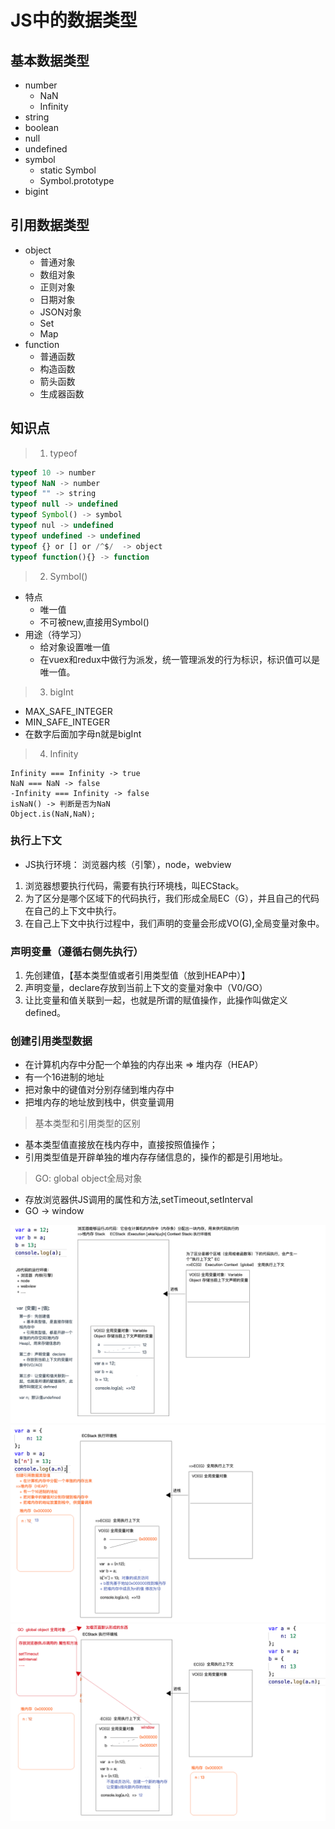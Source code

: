 # JS中的数据类型
## 基本数据类型
- number
  - NaN
  - Infinity
- string
- boolean
- null
- undefined
- symbol
  - static Symbol
  - Symbol.prototype
- bigint
## 引用数据类型
- object
  - 普通对象
  - 数组对象
  - 正则对象
  - 日期对象
  - JSON对象
  - Set
  - Map
- function
  - 普通函数
  - 构造函数
  - 箭头函数
  - 生成器函数

## 知识点
> 1. typeof
```js
typeof 10 -> number
typeof NaN -> number
typeof "" -> string
typeof null -> undefined
typeof Symbol() -> symbol
typeof nul -> undefined
typeof undefined -> undefined
typeof {} or [] or /^$/  -> object
typeof function(){} -> function
```
> 2. Symbol()
- 特点
  - 唯一值
  - 不可被new,直接用Symbol()
- 用途（待学习）
  - 给对象设置唯一值
  - 在vuex和redux中做行为派发，统一管理派发的行为标识，标识值可以是唯一值。
> 3. bigInt
- MAX_SAFE_INTEGER
- MIN_SAFE_INTEGER
- 在数字后面加字母n就是bigInt
> 4. Infinity
```JS
Infinity === Infinity -> true
NaN === NaN -> false
-Infinity === Infinity -> false
isNaN() -> 判断是否为NaN
Object.is(NaN,NaN);
```  
### 执行上下文
- JS执行环境： 浏览器内核（引擎），node，webview
1. 浏览器想要执行代码，需要有执行环境栈，叫ECStack。
2. 为了区分是哪个区域下的代码执行，我们形成全局EC（G），并且自己的代码在自己的上下文中执行。
3. 在自己上下文中执行过程中，我们声明的变量会形成VO(G),全局变量对象中。
### 声明变量（遵循右侧先执行）
1. 先创建值，【基本类型值或者引用类型值（放到HEAP中）】
2. 声明变量，declare存放到当前上下文的变量对象中（V0/GO）
3. 让比变量和值关联到一起，也就是所谓的赋值操作，此操作叫做定义defined。
### 创建引用类型数据
+ 在计算机内存中分配一个单独的内存出来 => 堆内存（HEAP）
+ 有一个16进制的地址
+ 把对象中的键值对分别存储到堆内存中
+ 把堆内存的地址放到栈中，供变量调用
> 基本类型和引用类型的区别
+ 基本类型值直接放在栈内存中，直接按照值操作；
+ 引用类型值是开辟单独的堆内存存储信息的，操作的都是引用地址。
> GO: global object全局对象
+ 存放浏览器供JS调用的属性和方法,setTimeout,setInterval
+ GO -> window

![](./assets/01_数据类型区别&堆栈内存处理/1.png)
![](./assets/01_数据类型区别&堆栈内存处理/2.png)
![](./assets/01_数据类型区别&堆栈内存处理/3.png)
